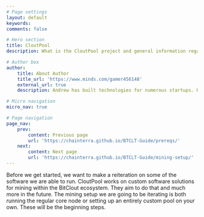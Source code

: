 ```yaml
---
# Page settings
layout: default
keywords:
comments: false

# Hero section
title: CloutPool
description: What is the CloutPool project and general information regarding CloutPool.

# Author box
author:
    title: About Author
    title_url: 'https://www.minds.com/gamer456148'
    external_url: true
    description: Andrew has built technologies for numerous startups. He currently does research in Computational Genomics, Distributed Systems, and Quantum Computing. He is a Copt, and likes to play a variety of sports or build things in his free time.

# Micro navigation
micro_nav: true

# Page navigation
page_nav:
    prev:
        content: Previous page
        url: 'https://chainterra.github.io/BTCLT-Guide/prereqs/'
    next:
        content: Next page
        url: 'https://chainterra.github.io/BTCLT-Guide/mining-setup/'
---
```


Before we get started, we want to make a reiteration on some of the software we are able to run. CloutPool works on custom software solutions for mining within the BitClout ecosystem. They aim to do that and much more in the future. The mining setup we are going to be iterating is both running the regular core node or setting up an entirely custom pool on your own. These will be the beginning steps.
